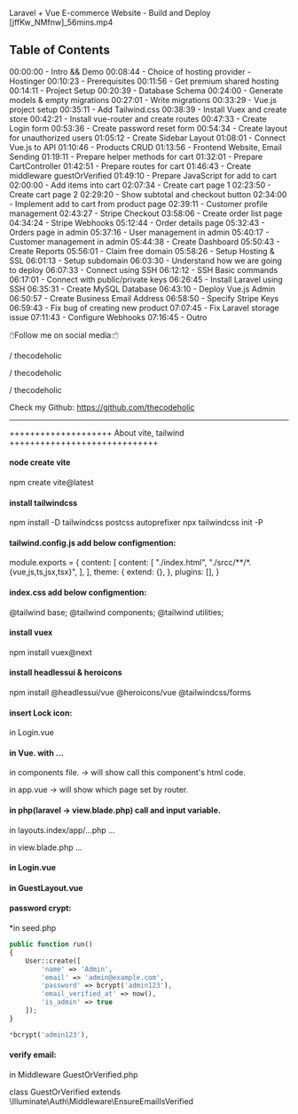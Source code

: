 Laravel + Vue E-commerce Website - Build and Deploy [jffKw_NMfnw]_56mins.mp4

Table of Contents
------------------------------
00:00:00 - Intro && Demo
00:08:44 - Choice of hosting provider - Hostinger
00:10:23 - Prerequisites
00:11:56 - Get premium shared hosting
00:14:11 - Project Setup
00:20:39 - Database Schema
00:24:00 - Generate models & empty migrations
00:27:01 - Write migrations
00:33:29 - Vue.js project setup
00:35:11 - Add Tailwind.css
00:38:39 - Install Vuex and create store
00:42:21 - Install vue-router and create routes
00:47:33 - Create Login form
00:53:36 - Create password reset form
00:54:34 - Create layout for unauthorized users
01:05:12 - Create Sidebar Layout
01:08:01 - Connect Vue.js to API
01:10:46 - Products CRUD
01:13:56 - Frontend Website, Email Sending
01:19:11 - Prepare helper methods for cart
01:32:01 - Prepare CartController
01:42:51 - Prepare routes for cart
01:46:43 - Create middleware guestOrVerified
01:49:10 - Prepare JavaScript for add to cart
02:00:00 - Add items into cart
02:07:34 - Create cart page 1
02:23:50 - Create cart page 2
02:29:20 - Show subtotal and checkout button
02:34:00 - Implement add to cart from product page
02:39:11 - Customer profile management
02:43:27 - Stripe Checkout
03:58:06 - Create order list page
04:34:24 - Stripe Webhooks
05:12:44 - Order details page
05:32:43 - Orders page in admin
05:37:16 - User management in admin
05:40:17 - Customer management in admin
05:44:38 - Create Dashboard
05:50:43 - Create Reports
05:56:01 - Claim free domain
05:58:26 - Setup Hosting & SSL
06:01:13 - Setup subdomain
06:03:30 - Understand how we are going to deploy
06:07:33 - Connect using SSH
06:12:12 - SSH Basic commands
06:17:01 - Connect with public/private keys
06:26:45 - Install Laravel using SSH
06:35:31 - Create MySQL Database
06:43:10 - Deploy Vue.js Admin
06:50:57 - Create Business Email Address
06:58:50 - Specify Stripe Keys
06:59:43 - Fix bug of creating new product
07:07:45 - Fix Laravel storage issue
07:11:43 - Configure Webhooks
07:16:45 - Outro


🖱️Follow me on social media:🖱️
 

 / thecodeholic  
 

 / thecodeholic  
 

 / thecodeholic  

Check my Github:
https://github.com/thecodeholic

-----------------------------------------------------------------------
++++++++++++++++++++ About vite, tailwind +++++++++++++++++++++++++++++
#### node create vite
npm create vite@latest

#### install tailwindcss
npm install -D tailwindcss postcss autoprefixer
npx tailwindcss init -P

#### tailwind.config.js add below configmention:
module.exports = {
	content: [
		content: [
			"./index.html",
			"./srcc/**/*.{vue,js,ts,jsx,tsx}",
		],
	],
	theme: {
		extend: {},
	},
	plugins: [],
}

#### index.css add below configmention:
@tailwind base;
@tailwind components;
@tailwind utilities;

#### install vuex
npm install vuex@next

#### install headlessui & heroicons
npm install @headlessui/vue @heroicons/vue @tailwindcss/forms

#### insert Lock icon:
in Login.vue
<script setup>
import { LockClosedIcon } from '@heroicons/vue/solid'
</script>

#### in Vue.<slot> with <router-view> ...
in components file.
<slot></slot> -> will show call this component's html code.

in app.vue
<router-view></router-view> -> will show which page set by router.


#### in php(laravel -> view.blade.php) call and input variable.
in layouts.index/app/...php
...

in view.blade.php
...

#### in Login.vue
<form class="mt-8 space-y-6" method="POST" @submit.prevent="login">
</form>

#### in GuestLayout.vue
<form class="" @submit.prevent="emit('submit')" method='POST'>
	<slot></slot>
</form>

<script setup>
	function login() {
	  loading.value = true;
	  store.dispatch('login', user)
	    .then(() => {
	      loading.value = false;
	      router.push({name: 'app.dashboard'})
	    })
	    .catch(({response}) => {
	      loading.value = false;
	      errorMsg.value = response.data.message;
	    })
	}
</script>
 
#### password crypt:
*in seed.php
```PHP
public function run()
{
    User::create([
        'name' => 'Admin',
        'email' => 'admin@example.com',
        'password' => bcrypt('admin123'),
        'email_verified_at' => now(),
        'is_admin' => true
    ]);
}

*bcrypt('admin123'),
```

#### verify email:
in Middleware GuestOrVerified.php

class GuestOrVerified extends \Illuminate\Auth\Middleware\EnsureEmailIsVerified























































